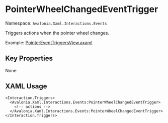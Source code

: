 # PointerWheelChangedEventTrigger

Namespace: `Avalonia.Xaml.Interactions.Events`

Triggers actions when the pointer wheel changes.

Example: [PointerEventTriggersView.axaml](samples/BehaviorsTestApplication/Views/Pages/PointerEventTriggersView.axaml)

## Key Properties
None

## XAML Usage
```xaml
<Interaction.Triggers>
  <Avalonia.Xaml.Interactions.Events:PointerWheelChangedEventTrigger>
    <!-- actions -->
  </Avalonia.Xaml.Interactions.Events:PointerWheelChangedEventTrigger>
</Interaction.Triggers>
```
